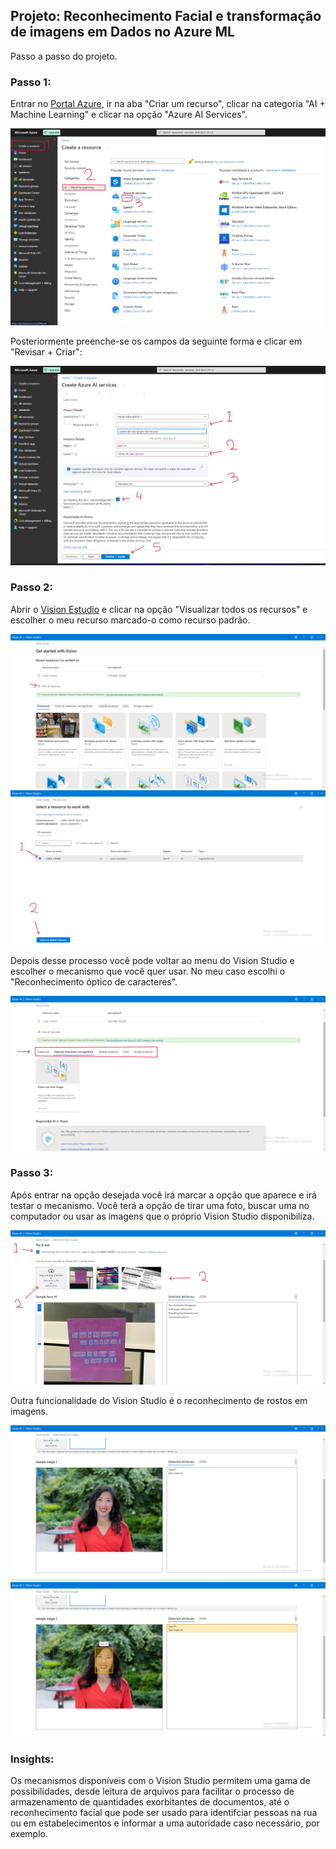 ## Projeto: Reconhecimento Facial e transformação de imagens em Dados no Azure ML

Passo a passo do projeto.

### Passo 1:

Entrar no [Portal Azure](https://portal.azure.com/#home), ir na aba "Criar um recurso", clicar na categoria "AI + Machine Learning" e clicar na opção "Azure AI Services".

<img src="https://github.com/Campejo/Projeto-DIO---Reconhecimento-Facial-e-transforma-o-de-imagens-em-Dados-no-Azure-ML/blob/main/imagens/passo%201,%20parte%201.png?raw=true">

Posteriormente preenche-se os campos da seguinte forma e clicar em "Revisar + Criar":

<img src="https://github.com/Campejo/Projeto-DIO---Reconhecimento-Facial-e-transforma-o-de-imagens-em-Dados-no-Azure-ML/blob/main/imagens/passo%201,%20parte%202.png?raw=true">

### Passo 2:

Abrir o [Vision Estudio](https://portal.vision.cognitive.azure.com/gallery/featured) e clicar na opção "Visualizar todos os recursos" e escolher o meu recurso marcado-o como recurso padrão.

<img src="https://github.com/Campejo/Projeto-DIO---Reconhecimento-Facial-e-transforma-o-de-imagens-em-Dados-no-Azure-ML/blob/main/imagens/passo2,%20parte%201.png?raw=true">


<img src="https://github.com/Campejo/Projeto-DIO---Reconhecimento-Facial-e-transforma-o-de-imagens-em-Dados-no-Azure-ML/blob/main/imagens/passo%202,%20parte%202.png?raw=true">

Depois desse processo você pode voltar ao menu do Vision Studio e escolher o mecanismo que você quer usar. No meu caso escolhi o "Reconhecimento óptico de caracteres".

<img src="https://github.com/Campejo/Projeto-DIO---Reconhecimento-Facial-e-transforma-o-de-imagens-em-Dados-no-Azure-ML/blob/main/imagens/passo%202,%20parte%203.png?raw=true">

### Passo 3:

Após entrar na opção desejada você irá marcar a opção que aparece e irá testar o mecanismo. Você terá a opção de tirar uma foto, buscar uma no computador ou usar as imagens que o próprio Vision Studio disponibiliza.

<img src="https://github.com/Campejo/Projeto-DIO---Reconhecimento-Facial-e-transforma-o-de-imagens-em-Dados-no-Azure-ML/blob/main/imagens/passo%203,%20parte%201.png?raw=true">

Outra funcionalidade do Vision Studio é o reconhecimento de rostos em imagens.

<img src="https://github.com/Campejo/Projeto-DIO---Reconhecimento-Facial-e-transforma-o-de-imagens-em-Dados-no-Azure-ML/blob/main/imagens/passo%203,%20parte%202.png?raw=true">

<img src="https://github.com/Campejo/Projeto-DIO---Reconhecimento-Facial-e-transforma-o-de-imagens-em-Dados-no-Azure-ML/blob/main/imagens/passo%203,%20parte%203.png?raw=true">

### Insights:

Os mecanismos disponíveis com o Vision Studio permitem uma gama de possibilidades, desde leitura de arquivos para facilitar o processo de armazenamento de quantidades exorbitantes de documentos, até o reconhecimento facial que pode ser usado para identifciar pessoas na rua ou em estabelecimentos e informar a uma autoridade caso necessário, por exemplo.


